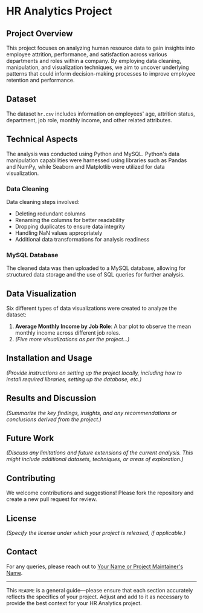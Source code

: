 # HR Analytics Project

## Project Overview

This project focuses on analyzing human resource data to gain insights into employee attrition, performance, and satisfaction across various departments and roles within a company. By employing data cleaning, manipulation, and visualization techniques, we aim to uncover underlying patterns that could inform decision-making processes to improve employee retention and performance.

## Dataset

The dataset `hr.csv` includes information on employees' age, attrition status, department, job role, monthly income, and other related attributes.

## Technical Aspects

The analysis was conducted using Python and MySQL. Python's data manipulation capabilities were harnessed using libraries such as Pandas and NumPy, while Seaborn and Matplotlib were utilized for data visualization.

### Data Cleaning

Data cleaning steps involved:

- Deleting redundant columns
- Renaming the columns for better readability
- Dropping duplicates to ensure data integrity
- Handling NaN values appropriately
- Additional data transformations for analysis readiness

### MySQL Database

The cleaned data was then uploaded to a MySQL database, allowing for structured data storage and the use of SQL queries for further analysis.

## Data Visualization

Six different types of data visualizations were created to analyze the dataset:

1. **Average Monthly Income by Job Role**: A bar plot to observe the mean monthly income across different job roles.
2. *(Five more visualizations as per the project...)*

## Installation and Usage

*(Provide instructions on setting up the project locally, including how to install required libraries, setting up the database, etc.)*

## Results and Discussion

*(Summarize the key findings, insights, and any recommendations or conclusions derived from the project.)*

## Future Work

*(Discuss any limitations and future extensions of the current analysis. This might include additional datasets, techniques, or areas of exploration.)*

## Contributing

We welcome contributions and suggestions! Please fork the repository and create a new pull request for review.

## License

*(Specify the license under which your project is released, if applicable.)*

## Contact

For any queries, please reach out to [Your Name or Project Maintainer's Name](mailto:your-email@example.com).

---

This `README` is a general guide—please ensure that each section accurately reflects the specifics of your project. Adjust and add to it as necessary to provide the best context for your HR Analytics project.
